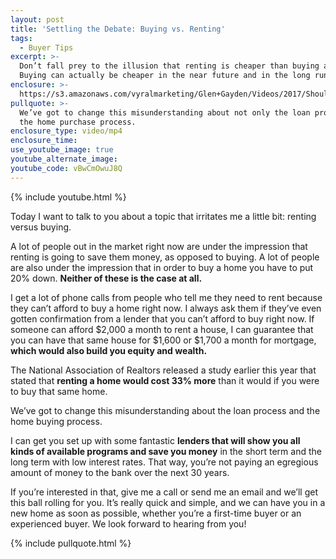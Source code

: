 ```yaml
---
layout: post
title: 'Settling the Debate: Buying vs. Renting'
tags:
  - Buyer Tips
excerpt: >-
  Don’t fall prey to the illusion that renting is cheaper than buying a home.
  Buying can actually be cheaper in the near future and in the long run.
enclosure: >-
  https://s3.amazonaws.com/vyralmarketing/Glen+Gayden/Videos/2017/Should+You+Buy+Or+Rent%253F+-+Houston+Area+Real+Estate+Agent.mp4
pullquote: >-
  We’ve got to change this misunderstanding about not only the loan process, but
  the home purchase process.
enclosure_type: video/mp4
enclosure_time:
use_youtube_image: true
youtube_alternate_image:
youtube_code: vBwCmOwuJ8Q
---
```



{% include youtube.html %}

Today I want to talk to you about a topic that irritates me a little bit: renting versus buying.

A lot of people out in the market right now are under the impression that renting is going to save them money, as opposed to buying. A lot of people are also under the impression that in order to buy a home you have to put 20% down. **Neither of these is the case at all.**

I get a lot of phone calls from people who tell me they need to rent because they can’t afford to buy a home right now. I always ask them if they’ve even gotten confirmation from a lender that you can’t afford to buy right now. If someone can afford $2,000 a month to rent a house, I can guarantee that you can have that same house for $1,600 or $1,700 a month for mortgage, **which would also build you equity and wealth.**

The National Association of Realtors released a study earlier this year that stated that **renting a home would cost 33% more** than it would if you were to buy that same home.

We’ve got to change this misunderstanding about the loan process and the home buying process.

I can get you set up with some fantastic **lenders that will show you all kinds of available programs and save you money** in the short term and the long term with low interest rates. That way, you’re not paying an egregious amount of money to the bank over the next 30 years.

If you’re interested in that, give me a call or send me an email and we’ll get this ball rolling for you. It’s really quick and simple, and we can have you in a new home as soon as possible, whether you’re a first-time buyer or an experienced buyer. We look forward to hearing from you!

{% include pullquote.html %}